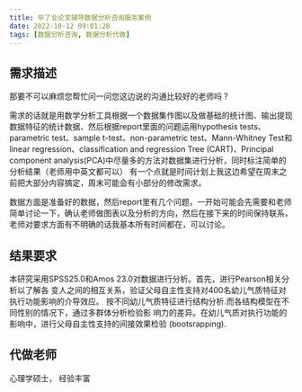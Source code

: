 ```yaml
---
title: 毕了业论文辅导数据分析咨询服务案例
date: 2022-10-12 09:01:28
tags: [数据分析咨询, 数据分析代做]
---
```


## 需求描述

那要不可以麻烦您帮忙问一问您这边说的沟通比较好的老师吗？

需求的话就是用数学分析工具根据一个数据集作图以及做基础的统计图、输出提现数据特征的统计数据、然后根据report里面的问题运用hypothesis tests、parametric test、sample t-test、non-parametric test、Mann-Whitney Test和linear regression、classification and regression Tree (CART)、Principal component analysis(PCA)中尽量多的方法对数据集进行分析，同时标注简单的分析结果（老师用中英文都可以）
有一个点就是时间计划上我这边希望在周末之前把大部分内容搞定，周末可能会有小部分的修改需求。

数据方面是准备好的数据，然后report里有几个问题，一开始可能会先需要和老师简单讨论一下，确认老师做图表以及分析的方向，然后在接下来的时间保持联系，老师对要求方面有不明确的话我基本所有时间都在，可以讨论。

## 结果要求

本研究采用SPSS25.0和Amos 23.0对数据进行分析。首先，进行Pearson相关分析以了解各
变人之间的相互关系，验证父母自主性支持对400名幼儿气质特征对执行功能影响的介导效应。
按不同幼儿气质特征进行结构分析.而各结构模型在不同性别的情况下，通过多群体分析检验影
响力的差异。在幼儿气质对执行功能的影响中，进行父母自主性支持的间接效果检验
(bootsrapping).

## 代做老师

心理学硕士， 经验丰富